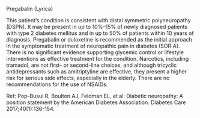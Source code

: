 Pregabalin (Lyrica)

This patient’s condition is consistent with distal symmetric polyneuropathy (DSPN). It may be present in up to 10%–15% of newly diagnosed patients with type 2 diabetes mellitus and in up to 50% of patients within 10 years of diagnosis. Pregabalin or duloxetine is recommended as the initial approach in the symptomatic treatment of neuropathic pain in diabetes (SOR A). There is no significant evidence supporting glycemic control or lifestyle interventions as effective treatment for the condition. Narcotics, including tramadol, are not first- or second-line choices, and although tricyclic antidepressants such as amitriptyline are effective, they present a higher risk for serious side effects, especially in the elderly. There are no recommendations for the use of NSAIDs.

Ref: Pop-Busui R, Boulton AJ, Feldman EL, et al: Diabetic neuropathy: A position statement by the American Diabetes Association. Diabetes Care 2017;40(1):136-154.